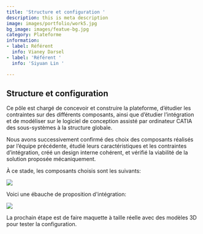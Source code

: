 ```yaml
---
title: 'Structure et configuration '
description: this is meta description
image: images/portfolio/work5.jpg
bg_image: images/featue-bg.jpg
category: Plateforme
information:
- label: Référent
  info: Vianey Darsel
- label: 'Référent '
  info: 'Siyuan Lin '

---
```

## Structure et configuration

Ce pôle est chargé de concevoir et construire la plateforme, d’étudier les contraintes sur des différents composants, ainsi que d’étudier l’intégration et de modéliser sur le logiciel de conception assisté par ordinateur CATIA des sous-systèmes à la structure globale.

Nous avons successivement confirmé des choix des composants réalisés par l’équipe précédente, étudié leurs caractéristiques et les contraintes d’intégration, créé un design interne cohérent, et vérifié la viabilité de la solution proposée mécaniquement.

À ce stade, les composants choisis sont les suivants:

![](/images/composants-ConvertImage.png)

Voici une ébauche de proposition d'intégration:

![](/images/intégration.png)

La prochain étape est de faire maquette à taille réelle avec des modèles 3D pour tester la configuration. 